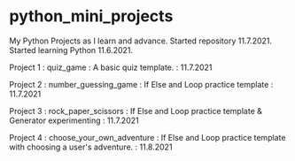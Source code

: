 # python_mini_projects
My Python Projects as I learn and advance. Started repository 11.7.2021. Started learning Python 11.6.2021.

Project 1 : quiz_game : A basic quiz template. : 11.7.2021

Project 2 : number_guessing_game : If Else and Loop practice template : 11.7.2021

Project 3 : rock_paper_scissors : If Else and Loop practice template & Generator experimenting : 11.7.2021

Project 4 : choose_your_own_adventure : If Else and Loop practice template with choosing a user's adventure. : 11.8.2021
